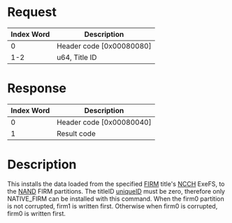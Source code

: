 # Request

| Index Word | Description                |
|------------|----------------------------|
| 0          | Header code \[0x00080080\] |
| 1-2        | u64, Title ID              |

# Response

| Index Word | Description                |
|------------|----------------------------|
| 0          | Header code \[0x00080040\] |
| 1          | Result code                |

# Description

This installs the data loaded from the specified [FIRM](FIRM "wikilink")
title's [NCCH](NCCH "wikilink") ExeFS, to the
[NAND](Flash_Filesystem "wikilink") FIRM partitions. The titleID
[uniqueID](Title_list "wikilink") must be zero, therefore only
NATIVE_FIRM can be installed with this command. When the firm0 partition
is not corrupted, firm1 is written first. Otherwise when firm0 is
corrupted, firm0 is written first.